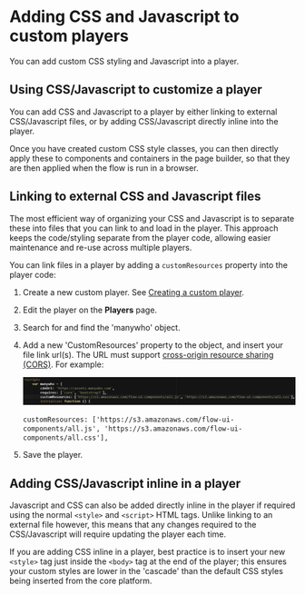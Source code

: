 # Adding CSS and Javascript to custom players

<head>
  <meta name="guidename" content="Flow"/>
  <meta name="context" content="GUID-ebaf21f6-277a-4a8e-8f12-e6d48c2a99be"/>
</head>


You can add custom CSS styling and Javascript into a player.

## Using CSS/Javascript to customize a player

You can add CSS and Javascript to a player by either linking to external CSS/Javascript files, or by adding CSS/Javascript directly inline into the player.

Once you have created custom CSS style classes, you can then directly apply these to components and containers in the page builder, so that they are then applied when the flow is run in a browser.

## Linking to external CSS and Javascript files

The most efficient way of organizing your CSS and Javascript is to separate these into files that you can link to and load in the player. This approach keeps the code/styling separate from the player code, allowing easier maintenance and re-use across multiple players.

You can link files in a player by adding a `customResources` property into the player code:

1.  Create a new custom player. See [Creating a custom player](t-flo-Players_Create_New_8c9d70c8-3d56-42ac-b988-927e60e5c4db.md).
2.  Edit the player on the **Players** page.
3.  Search for and find the 'manywho' object.
4.  Add a new 'CustomResources' property to the object, and insert your file link url\(s\). The URL must support [cross-origin resource sharing \(CORS\)](https://en.wikipedia.org/wiki/Cross-origin_resource_sharing). For example:

    ![CustomResources code](../Images/img-flo-Players_stylesheetcode_939ec8d7-3585-46d9-b564-fbfc5578f9c6.png)

    ```
    customResources: ['https://s3.amazonaws.com/flow-ui-components/all.js', 'https://s3.amazonaws.com/flow-ui-components/all.css'],
    ```

5.  Save the player.

## Adding CSS/Javascript inline in a player

Javascript and CSS can also be added directly inline in the player if required using the normal `<style>` and `<script>` HTML tags. Unlike linking to an external file however, this means that any changes required to the CSS/Javascript will require updating the player each time.

If you are adding CSS inline in a player, best practice is to insert your new `<style>` tag just inside the `<body>` tag at the end of the player; this ensures your custom styles are lower in the 'cascade' than the default CSS styles being inserted from the core platform.